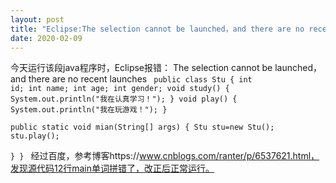 ```yaml
---
layout: post
title: "Eclipse:The selection cannot be launched，and there are no recent launches"
date: 2020-02-09
---
```

今天运行该段java程序时，Eclipse报错：
The selection cannot be launched，and there are no recent launches
<code>
public class Stu {
	int id;
	int name;
	int age;
	int gender;	
	void study() {
		System.out.println("我在认真学习！");
	}
	void play() {
		System.out.println("我在玩游戏！");
	}	
	public static void mian(String[] args) {
		Stu stu=new Stu();
		stu.play();		
	}
}
</code>
经过百度，参考博客https://www.cnblogs.com/ranter/p/6537621.html，发现源代码12行main单词拼错了，改正后正常运行。